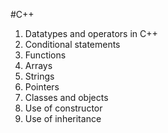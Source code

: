 #C++

1. Datatypes and operators in C++
2. Conditional statements
3. Functions 
4. Arrays 
5. Strings
6. Pointers
7. Classes and objects 
8. Use of constructor
9. Use of inheritance